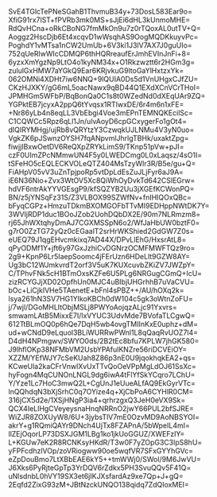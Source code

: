 SvE4TGlcTePNeSGahB1ThvmuB34y+73DosL583Ear9o=
XfiG91rx7lST+fPVRb3mk0MS+sJjEi6dHL3kUnmoMHE=
RdQvHCna+oRkCBoNG7fmMkOn9u7z0rTQoxAL0utTV+Q=
Aoggz2HscDjb6Et4xcqvD1wWsqhAS9OogMQDKkuyvPc=
PoghdY1vMTsa1nCW2UmUb+6V3ki1J3lV7AX7J0guUIo=
752qUeRlwWIcCDMQP6thHQRreaufErJmhEVInJnFi+8=
6yzxXmYgzNp9LtO4o1kyNM34x+O1Rkzwztt6r2HGm3g=
zululGxHMW7aYGkQ9Ear6KRjvkuG9ltoGaYlHxtzxYk=
062OMNi4XDHt7iw6NNQ+9lQUIA0Ds5d1VnUHgxCJfZU=
CKzHJXKY/gG6mL5oacNawx9qBD44Q1EXdXCnVCrTHoI=
JPMHGm5WFbP/BqBonQa0C1s8t0WZedNd0dXEqUAr9ZQ=
YGPktEB7jcyxA2ppQ6tYvqsx1RTlwxDE/6r4m6n1xFE=
+Nr86yLb4n8eqLL3VbEbgi4Voe3mEPnTEMNQKEcilSc=
C1CQWCc5Rpz6qLl1Jn/ulvAoyD6cpGCxygerFo1gOt4=
dIQIRYMHgj/ujRb8vQRYtzY3CzwqkUJLNMu4V3yN0uo=
VgkZK6pJSwnzOYSH7fqANpvmlJhrlgTBHk/uxaktZpg=
fiwjjIBxwOetDV6ReQXpZRYkLimS9/TKnp51pVw+pJI=
czF0UImZPcNMmwUN4F5y0LWEDCmg0L0xLaqsz/4sO1I=
tSFeHO5cEQLECKVOLeQTZ404MsTzyWlr3R/B5e/gu+Q=
FiAHpV05vV3uZnTpjpoRp5vtDpLdEsZuJLjFyr6aJ9A=
iE6N36Nio+Zvx3WtOV5Xc8QiWhOyDvkTd642CSlEGrw=
hdVF6ntrAkYYVGEsgP9/kfSQZYB2Uu3jXGEfKCWonPQ=
BN/z5jYNSqFz31S/Z3VLBOX99SZWfNv+fnIHIQOxQBc=
bFyqCGPz+HmzuTDkmBXOMGOFbTTvMI9EDHppNWtDK7Y=
3WVIjRDP1duc1BOoJZob2UohDQbDX2E/90m7NLRmzm8=
rj65JhWXtqhyDmAJ7CGXMSSpN6o2/WfJaHbUW0bztF0=
g7rO0ZzTG72yQz0cEGaalT2srHrWKShied2GdGW7Z0s=
eUEQ79J1qgEHvcmkixq7AD44X/DPvLlEhG/HxsrAtL8=
qPyODMf1Y+jft6y97GxJzhiCvDGNrzOCMFMWFTQz9ro=
2g9+KpnP6Lr5IaepSoomc4jFErUzn6HDeLlt9GZW8AY=
Ug3bC12WJmkvrdT2orf3V5uK7KUXcuvbZKiZV7JWZpY=
C/TPhvFNk5cH1BTmOxsKZFe6U5PLg6NRGugCGmQ+IcU=
zizRCYGJjXD02OpfhUn0MJC4uBIbjUHGrhhB7uVaCVU=
bOc+LiCjkIVHe5TAenetE+bFnl4sPBZ++/AU/hOXq2k=
lsya261hN3SV7HG1YIkoKBCh0dW104c5gk3oWtnZoFU=
j/7wjl/DGoMHLItObjMSLj8PWYoAojqzALjc91Yxvrs=
smwamLAtB5MixxE7I/lxVYUC3UdvMde7BVofaTLCgwQ=
612TtBLmOQ0p6hQe7DqH5wb4ovgTMIInKxE0uphz+dM=
ud+wCNdD9eLquol3BLiWURRwPWnl1L8qQaqRvUOZ7l4=
D4dH4NPmgwv/SWYO0ds/2B2tEc8bfu7KPLW7jhGK580=
J9lhflOKp38NFMbVM2UsbYPAfulKNZre56riDCVEiOY=
XZZM/YEfWJY7cSeKUah8Z86p3nE0U9jqokhqkEA2+qs=
KCweUla2kaCFrVnwlXvUxTTvQoOeVPpMgLdOJ61SsXc=
hyFogn4MqCUNOnLNGL9dg6iwA4tFlYfSkYCqro7LChU=
Y/Yze1Lc7HoC3mwQ2L+CgUnJ1eUueALfAQ9EkGyrVTc=
lnQQhdqN3bXjSrhC0q7OYize4q+XjCbPoA6CYHlR0CM=
316jCX5d2e/1XSjHNgP3ia4+qrhrzgxQ3JeH0eVX9Sk=
QCX4IeLlHgCVeyeysnaHnqNRRnO2jwY66PUL2bfSJRE=
WiZJR8ZOXUyW8/6U+3jybsTlV7mE0OzvMD9AoNBSYOI=
akrY+g1RQmiQAYr9DNch4UjTx8FZAPnA/5bWpeIL4mI=
llZEjOqorLP73DSXJGM1LBg1ko1jkUoGGUZ/XWEFzIY=
L+KGUw7eK2R8RCNKsyHKdR/T3w0F7yZOpG3C3lpS8hU=
yFPFcdhzlVOp/zoVRiogww90oe5wqfVR7SFxGYYhGVc=
eZpDouBmo7LtXBbEAE6kY5++tmWWj0/SWol/9M6JwVU=
J6Xks6PyRjteGpTp3YrDQV6rZdkx5PH3SvuQQv5F41Q=
uNlsdnbL0hVY19SX3et6jIKJXsfardAz9xe7Qp+J+gQ=
2Eqfd2ZixG93zM+JBtNzckUNQO138qidq7ZdQIoxMEI=
